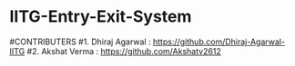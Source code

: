 # IITG-Entry-Exit-System

#CONTRIBUTERS
#1. Dhiraj Agarwal : https://github.com/Dhiraj-Agarwal-IITG
#2. Akshat Verma : https://github.com/Akshatv2612
